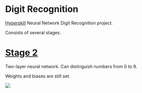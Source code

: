 # Digit Recognition

[Hyperskill](hyperskill.org) Neural Network Digit Recognition project.

Consists of several stages.

# <u>[Stage 2](https://hyperskill.org/projects/4/stages/16/implement)</u>

Two-layer neural network. Can distinguish numbers from 0 to 9.

Weights and biases are still set.

![](https://ucarecdn.com/38618c71-71bc-4b6e-a6a1-280233b03733/)

